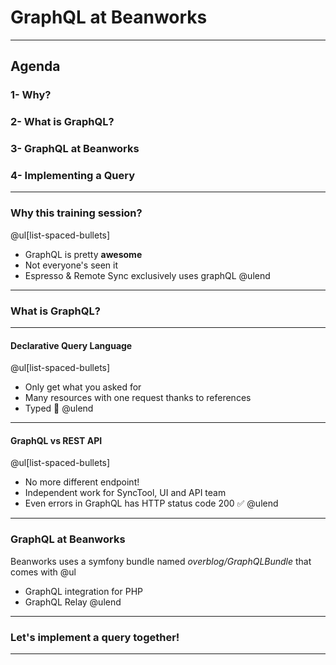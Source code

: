 # GraphQL at Beanworks

---
## Agenda

### 1- Why?
### 2- What is GraphQL?
### 3- GraphQL at Beanworks
### 4- Implementing a Query

---
### Why this training session?

@ul[list-spaced-bullets]
- GraphQL is pretty **awesome**
- Not everyone's seen it
- Espresso & Remote Sync exclusively uses graphQL
@ulend

---
### What is GraphQL?

---
#### Declarative Query Language
 
@ul[list-spaced-bullets]
- Only get what you asked for
- Many resources with one request thanks to references
- Typed 🙏
@ulend
 
---
#### GraphQL vs REST API

@ul[list-spaced-bullets]
- No more different endpoint! 
- Independent work for SyncTool, UI and API team
- Even errors in GraphQL has HTTP status code 200 ✅
@ulend

---
### GraphQL at Beanworks

Beanworks uses a symfony bundle named *overblog/GraphQLBundle* that comes with
@ul
- GraphQL integration for PHP
- GraphQL Relay
@ulend

---
### Let's implement a query together!

---
